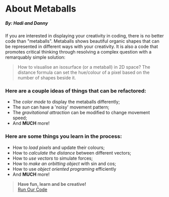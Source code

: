 # About Metaballs
##### By: Hadi and Danny  

If you are interested in displaying your creativity in coding, there is no better code than "metaballs".
Metaballs shows beautiful organic shapes that can be represented in different ways with your creativity.
It is also a code that promotes critical thinking through resolving a complex question with a remarquably simple solution:
>How to visualise an isosurface (or a metaball) in 2D space?
>The distance formula can set the hue/colour of a pixel based on the number of shapes beside it.

### Here are a couple ideas of things that can be refactored:
* The _color mode_ to display the metaballs differently;
* The _sun_ can have a 'noisy' movement pattern;
* The _gravitational attraction_ can be modified to change movement speed;
* And **MUCH** more!

### Here are some things you learn in the process:
* How to _load pixels_ and update their colours;
* How to _calculate the distance_ between different vectors;
* How to _use vectors_ to simulate forces;
* How to _make an orbitting object_ with sin and cos;
* How to use _object oriented programing_ efficiently
* And **MUCH** more!

> **Have fun, learn and be creative!**  
>[Run Our Code](https://dannyharani.github.io/metaballs-refactor/)
